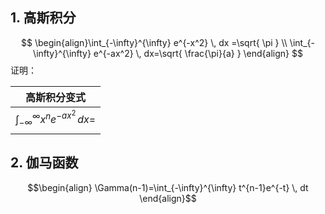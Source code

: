 
## 1. 高斯积分
$$
\begin{align}\int_{-\infty}^{\infty} e^{-x^2} \, dx =\sqrt{ \pi } \\
\int_{-\infty}^{\infty} e^{-ax^2} \, dx=\sqrt{ \frac{\pi}{a} } \end{align}
$$
证明：

|                    高斯积分变式                     |
| :-------------------------------------------: |
| $\int_{-\infty}^{\infty} x^ne^{-ax^2} \, dx=$ |
|                                               |

## 2. 伽马函数

$$\begin{align}
\Gamma(n-1)=\int_{-\infty}^{\infty} t^{n-1}e^{-t} \, dt 
\end{align}$$
